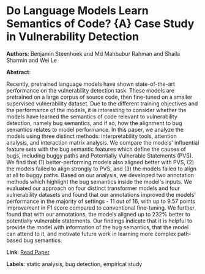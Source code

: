 # Do Language Models Learn Semantics of Code? {A} Case Study in Vulnerability Detection

**Authors**: Benjamin Steenhoek and Md Mahbubur Rahman and Shaila Sharmin and Wei Le

**Abstract**:

Recently, pretrained language models have shown state-of-the-art performance on the vulnerability detection task. These models are pretrained on a large corpus of source code, then fine-tuned on a smaller supervised vulnerability dataset. Due to the different training objectives and the performance of the models, it is interesting to consider whether the models have learned the semantics of code relevant to vulnerability detection, namely bug semantics, and if so, how the alignment to bug semantics relates to model performance. In this paper, we analyze the models using three distinct methods: interpretability tools, attention analysis, and interaction matrix analysis. We compare the models' influential feature sets with the bug semantic features which define the causes of bugs, including buggy paths and Potentially Vulnerable Statements (PVS). We find that (1) better-performing models also aligned better with PVS, (2) the models failed to align strongly to PVS, and (3) the models failed to align at all to buggy paths. Based on our analysis, we developed two annotation methods which highlight the bug semantics inside the model's inputs. We evaluated our approach on four distinct transformer models and four vulnerability datasets and found that our annotations improved the models' performance in the majority of settings - 11 out of 16, with up to 9.57 points improvement in F1 score compared to conventional fine-tuning. We further found that with our annotations, the models aligned up to 232% better to potentially vulnerable statements. Our findings indicate that it is helpful to provide the model with information of the bug semantics, that the model can attend to it, and motivate future work in learning more complex path-based bug semantics.

**Link**: [Read Paper](https://doi.org/10.48550/arXiv.2311.04109)

**Labels**: static analysis, bug detection, empirical study
